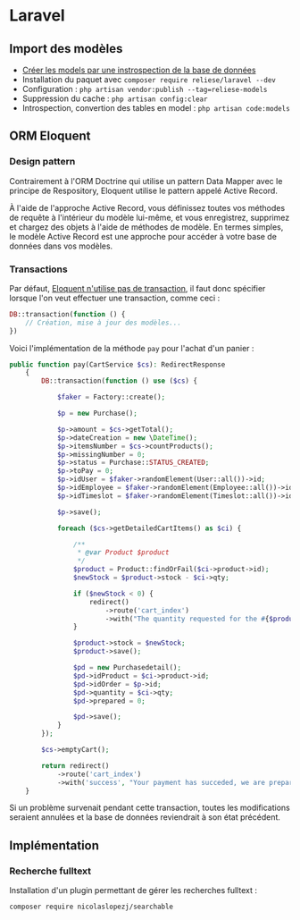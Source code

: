 # Laravel

## Import des modèles

- [Créer les models par une instrospection de la base de données](https://github.com/reliese/laravel)
- Installation du paquet avec `composer require reliese/laravel --dev`
- Configuration : `php artisan vendor:publish --tag=reliese-models`
- Suppression du cache : `php artisan config:clear`
- Introspection, convertion des tables en model : `php artisan code:models`

## ORM Eloquent

### Design pattern

Contrairement à l'ORM Doctrine qui utilise un pattern Data Mapper avec le principe de Respository, Eloquent utilise le pattern appelé Active Record.

À l'aide de l'approche Active Record, vous définissez toutes vos méthodes de requête à l'intérieur du modèle lui-même, et vous enregistrez, supprimez et chargez des objets à l'aide de méthodes de modèle.
En termes simples, le modèle Active Record est une approche pour accéder à votre base de données dans vos modèles.

### Transactions

Par défaut, [Eloquent n'utilise pas de transaction](https://laravel.com/docs/8.x/database#database-transactions), il faut donc spécifier lorsque l'on veut effectuer une transaction, comme ceci :

```php
DB::transaction(function () {
    // Création, mise à jour des modèles...
})
```

Voici l'implémentation de la méthode `pay` pour l'achat d'un panier :

```php
public function pay(CartService $cs): RedirectResponse
    {
        DB::transaction(function () use ($cs) {

            $faker = Factory::create();

            $p = new Purchase();

            $p->amount = $cs->getTotal();
            $p->dateCreation = new \DateTime();
            $p->itemsNumber = $cs->countProducts();
            $p->missingNumber = 0;
            $p->status = Purchase::STATUS_CREATED;
            $p->toPay = 0;
            $p->idUser = $faker->randomElement(User::all())->id;
            $p->idEmployee = $faker->randomElement(Employee::all())->id;
            $p->idTimeslot = $faker->randomElement(Timeslot::all())->id;

            $p->save();

            foreach ($cs->getDetailedCartItems() as $ci) {

                /**
                 * @var Product $product
                 */
                $product = Product::findOrFail($ci->product->id);
                $newStock = $product->stock - $ci->qty;

                if ($newStock < 0) {
                    redirect()
                        ->route('cart_index')
                        ->with("The quantity requested for the #{$product->id} {$product->name} exceeds the available stock !");
                }

                $product->stock = $newStock;
                $product->save();

                $pd = new Purchasedetail();
                $pd->idProduct = $ci->product->id;
                $pd->idOrder = $p->id;
                $pd->quantity = $ci->qty;
                $pd->prepared = 0;

                $pd->save();
            }
        });

        $cs->emptyCart();

        return redirect()
            ->route('cart_index')
            ->with('success', "Your payment has succeded, we are preparing your order.");
    }
```

Si un problème survenait pendant cette transaction, toutes les modifications seraient annulées et la base de données reviendrait à son état précédent.

## Implémentation 

### Recherche fulltext

Installation d'un plugin permettant de gérer les recherches fulltext :

```bash
composer require nicolaslopezj/searchable
```

